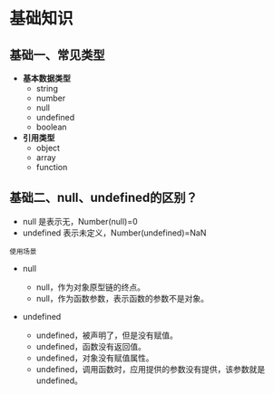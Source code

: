 # 基础知识
## 基础一、常见类型
- **基本数据类型**
	- string
	- number
	- null
	- undefined
	- boolean
- **引用类型**
	- object
	- array
	- function
  
## 基础二、null、undefined的区别？

- null 是表示无，Number(null)=0
- undefined 表示未定义，Number(undefined)=NaN

`使用场景`

* null
  
  - null，作为对象原型链的终点。
  - null，作为函数参数，表示函数的参数不是对象。


* undefined
  
  - undefined，被声明了，但是没有赋值。
  - undefined，函数没有返回值。
  - undefined，对象没有赋值属性。
  - undefined，调用函数时，应用提供的参数没有提供，该参数就是undefined。
